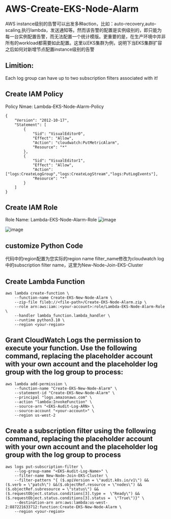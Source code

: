 # AWS-Create-EKS-Node-Alarm
AWS instance级别的告警可以出发多种action，比如：auto-recovery,auto-scaling,执行lambda，发送通知等。然而该告警的配置是实例级别的，即只能为每一台实例配置告警，而无法配置一个统计模版。更重要的是，在生产环境中并非所有的workload都需要如此配置。这里以EKS集群为例，说明下当EKS集群扩容之后如何对新增节点配置instance级别的告警

## Limition:
Each log group can have up to two subscription filters associated with it!


## Create IAM Policy 
Policy Nmae: Lambda-EKS-Node-Alarm-Policy
```
{
    "Version": "2012-10-17",
    "Statement": [
        {
            "Sid": "VisualEditor0",
            "Effect": "Allow",
            "Action": "cloudwatch:PutMetricAlarm",
            "Resource": "*"
        },
        {
            "Sid": "VisualEditor1",
            "Effect": "Allow",
            "Action": ["logs:CreateLogGroup","logs:CreateLogStream","logs:PutLogEvents"],
            "Resource": "*"
        }
    ]
}
```

## Create IAM Role 
Role Name: Lambda-EKS-Node-Alarm-Role
![image](https://github.com/user-attachments/assets/64b99973-955c-4e36-aaa6-bfd3e3501f7c)

![image](https://github.com/user-attachments/assets/41c00fdd-198e-4c1e-a3ad-08cb4dba5775)

## customize Python Code
代码中的region配置为您实际的region name
filter_name修改为cloudwatch log 中的subscription filter name，这里为New-Node-Join-EKS-Cluster

## Create Lambda Function
```
aws lambda create-function \
    --function-name Create-EKS-New-Node-Alarm \
    --zip-file fileb://<file-path>/Create-EKS-Node-Alarm.zip \
    --role arn:aws:iam::<your-account>:role/Lambda-EKS-Node-Alarm-Role \
    --handler lambda_function.lambda_handler \
    --runtime python3.10 \
    --region <your-region>
```

## Grant CloudWatch Logs the permission to execute your function. Use the following command, replacing the placeholder account with your own account and the placeholder log group with the log group to process:
```
aws lambda add-permission \
    --function-name "Create-EKS-New-Node-Alarm" \
    --statement-id "Create-EKS-New-Node-Alarm" \
    --principal "logs.amazonaws.com" \
    --action "lambda:InvokeFunction" \
    --source-arn "<EKS-Audit-Log-ARN> \
    --source-account "<your-account>" \
    --region us-west-2
```


## Create a subscription filter using the following command, replacing the placeholder account with your own account and the placeholder log group with the log group to process
```
aws logs put-subscription-filter \
    --log-group-name "<EKS-Audit-Log-Name>" \
    --filter-name New-Node-Join-EKS-Cluster \
    --filter-pattern "{ ($.apiVersion = \"audit.k8s.io/v1\") && ($.verb = \"patch\") &&($.objectRef.resource = \"nodes\") &&($.objectRef.subresource = \"status\") && ($.requestObject.status.conditions[3].type =  \"Ready\") &&  ($.requestObject.status.conditions[3].status =  \"True\")}" \
    --destination-arn arn:aws:lambda:us-west-2:887221633712:function:Create-EKS-New-Node-Alarm \
    --region <your-region>
```
